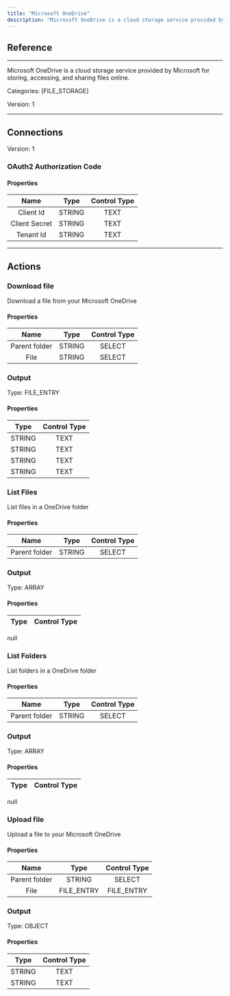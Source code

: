 ```yaml
---
title: "Microsoft OneDrive"
description: "Microsoft OneDrive is a cloud storage service provided by Microsoft for storing, accessing, and sharing files online."
---
```

## Reference
<hr />

Microsoft OneDrive is a cloud storage service provided by Microsoft for storing, accessing, and sharing files online.

Categories: [FILE_STORAGE]

Version: 1

<hr />



## Connections

Version: 1


### OAuth2 Authorization Code

#### Properties

|      Name      |     Type     |     Control Type     |
|:--------------:|:------------:|:--------------------:|
| Client Id | STRING | TEXT  |
| Client Secret | STRING | TEXT  |
| Tenant Id | STRING | TEXT  |





<hr />





## Actions


### Download file
Download a file from your Microsoft OneDrive

#### Properties

|      Name      |     Type     |     Control Type     |
|:--------------:|:------------:|:--------------------:|
| Parent folder | STRING | SELECT  |
| File | STRING | SELECT  |


### Output



Type: FILE_ENTRY

#### Properties

|     Type     |     Control Type     |
|:------------:|:--------------------:|
| STRING | TEXT  |
| STRING | TEXT  |
| STRING | TEXT  |
| STRING | TEXT  |





### List Files
List files in a OneDrive folder

#### Properties

|      Name      |     Type     |     Control Type     |
|:--------------:|:------------:|:--------------------:|
| Parent folder | STRING | SELECT  |


### Output



Type: ARRAY

#### Properties

|     Type     |     Control Type     |
|:------------:|:--------------------:|
null





### List Folders
List folders in a OneDrive folder

#### Properties

|      Name      |     Type     |     Control Type     |
|:--------------:|:------------:|:--------------------:|
| Parent folder | STRING | SELECT  |


### Output



Type: ARRAY

#### Properties

|     Type     |     Control Type     |
|:------------:|:--------------------:|
null





### Upload file
Upload a file to your Microsoft OneDrive

#### Properties

|      Name      |     Type     |     Control Type     |
|:--------------:|:------------:|:--------------------:|
| Parent folder | STRING | SELECT  |
| File | FILE_ENTRY | FILE_ENTRY  |


### Output



Type: OBJECT

#### Properties

|     Type     |     Control Type     |
|:------------:|:--------------------:|
| STRING | TEXT  |
| STRING | TEXT  |





